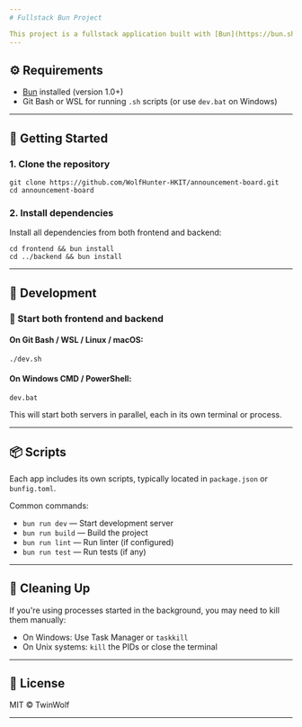 ```yaml
---
# Fullstack Bun Project

This project is a fullstack application built with [Bun](https://bun.sh/), containing separate frontend and backend apps running in parallel.
---
```


## ⚙️ Requirements

-   [Bun](https://bun.sh/) installed (version 1.0+)
-   Git Bash or WSL for running `.sh` scripts (or use `dev.bat` on Windows)

---

## 🚀 Getting Started

### 1. Clone the repository

```
git clone https://github.com/WolfHunter-HKIT/announcement-board.git
cd announcement-board
```

### 2. Install dependencies

Install all dependencies from both frontend and backend:

```
cd frontend && bun install
cd ../backend && bun install
```

---

## 🧪 Development

### 🔁 Start both frontend and backend

#### On **Git Bash / WSL / Linux / macOS**:

```
./dev.sh
```

#### On **Windows CMD / PowerShell**:

```
dev.bat
```

This will start both servers in parallel, each in its own terminal or process.

---

## 📦 Scripts

Each app includes its own scripts, typically located in `package.json` or `bunfig.toml`.

Common commands:

-   `bun run dev` — Start development server
-   `bun run build` — Build the project
-   `bun run lint` — Run linter (if configured)
-   `bun run test` — Run tests (if any)

---

## 🧹 Cleaning Up

If you're using processes started in the background, you may need to kill them manually:

-   On Windows: Use Task Manager or `taskkill`
-   On Unix systems: `kill` the PIDs or close the terminal

---

## 📝 License

MIT © TwinWolf

---
